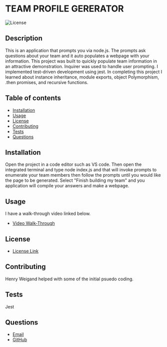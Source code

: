 # TEAM PROFILE GERERATOR
![License](https://img.shields.io/badge/License-MIT-yellow.svg)   
## Description
   This is an application that prompts you via node.js.  The prompts ask questions about your team and it auto populates a webpage with your information. This project was built to quickly populate team information in an attractive demonstration. Inquirer was used to handle user prompting. I implemented test-driven development using jest. In completing this project I learned about instance inheritance, module exports, object Polymorphism, .then promises, and recursive functions.

## Table of contents
  * [Installation](#installation)
  * [Usage](#usage)
  * [License](#license)
  * [Contributing](#contributing)
  * [Tests](#tests)
  * [Questions](#questions)
    
## Installation
  Open the project in a code editor such as VS code. Then open the integrated terminal and type node index.js and that will invoke prompts to enumerate your team members then follow the prompts until you would like the page to be generated. Select "Finish building my team" and you application will compile your answers and make a webpage.
    
## Usage
  I have a walk-through video linked below.
* [Video Walk-Through](https://drive.google.com/file/d/1Y_woiUQHOcrlmr0A0zylG3bwbKxljn6T/view)
    
    
## License
* [License Link](https://opensource.org/license/mit/)
     
## Contributing
 Henry Weigand helped with some of the initial psuedo coding.
    
    
## Tests
  Jest
    
    
## Questions
   * [Email](mailto:brentjustinhouston@gmail.com)
   * [GitHub](https://github.com/brenthouston)